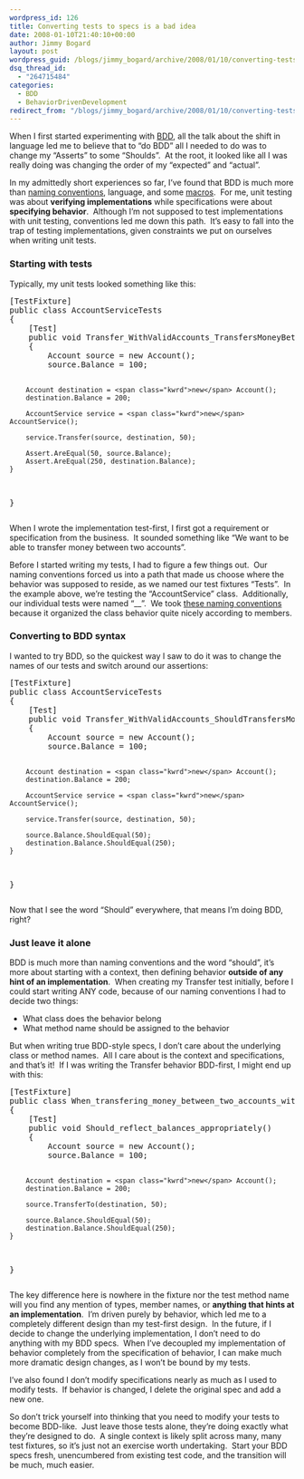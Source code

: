 ```yaml
---
wordpress_id: 126
title: Converting tests to specs is a bad idea
date: 2008-01-10T21:40:10+00:00
author: Jimmy Bogard
layout: post
wordpress_guid: /blogs/jimmy_bogard/archive/2008/01/10/converting-tests-to-specs-is-a-bad-idea.aspx
dsq_thread_id:
  - "264715484"
categories:
  - BDD
  - BehaviorDrivenDevelopment
redirect_from: "/blogs/jimmy_bogard/archive/2008/01/10/converting-tests-to-specs-is-a-bad-idea.aspx/"
---
```

When I first started experimenting with [BDD](http://behaviour-driven.org/), all the talk about the shift in language led me to believe that to &#8220;do BDD&#8221; all I needed to do was to change my &#8220;Asserts&#8221; to some &#8220;Shoulds&#8221;.&nbsp; At the root, it looked like all I was really doing was changing the order of my &#8220;expected&#8221; and &#8220;actual&#8221;.

In my admittedly short experiences so far, I&#8217;ve found that BDD is much more than [naming conventions](http://codebetter.com/blogs/jean-paul_boodhoo/archive/2007/11/29/getting-started-with-bdd-style-context-specification-base-na.aspx), language, and some [macros](http://codebetter.com/blogs/jean-paul_boodhoo/archive/2007/11/29/updated-bdd-naming-macro.aspx).&nbsp; For me, unit testing was about **verifying implementations** while specifications were about **specifying behavior**.&nbsp; Although I&#8217;m not supposed to test implementations with unit testing,&nbsp;conventions led me down this path.&nbsp; It&#8217;s easy to fall into the trap of testing implementations, given constraints we put on ourselves when writing unit tests.

### Starting with tests

Typically, my unit tests looked something like this:

<div class="CodeFormatContainer">
  <pre>[TestFixture]
<span class="kwrd">public</span> <span class="kwrd">class</span> AccountServiceTests
{
    [Test]
    <span class="kwrd">public</span> <span class="kwrd">void</span> Transfer_WithValidAccounts_TransfersMoneyBetweenAccounts()
    {
        Account source = <span class="kwrd">new</span> Account();
        source.Balance = 100;

        Account destination = <span class="kwrd">new</span> Account();
        destination.Balance = 200;

        AccountService service = <span class="kwrd">new</span> AccountService();

        service.Transfer(source, destination, 50);
        
        Assert.AreEqual(50, source.Balance);
        Assert.AreEqual(250, destination.Balance);
    }
}
</pre>
</div>

When I wrote the implementation test-first, I first got a requirement or specification from the business.&nbsp; It sounded something like &#8220;We want to be able to transfer money between two accounts&#8221;.

Before I started writing my tests, I had to figure a few things out.&nbsp; Our naming conventions forced us into a path that made us choose where the behavior was supposed to reside, as we named our test fixtures &#8220;<ClassUnderTest>Tests&#8221;.&nbsp; In the example above, we&#8217;re testing the &#8220;AccountService&#8221; class.&nbsp; Additionally, our individual tests were named &#8220;<MethodName>\_<StateUnderTest>\_<ExpectedBehavior>&#8221;.&nbsp; We took [these naming conventions](http://weblogs.asp.net/rosherove/archive/2005/04/03/TestNamingStandards.aspx) because it organized the class behavior quite nicely according to members.

### Converting to BDD syntax

I wanted to try BDD, so the quickest way I saw to do it was to change the names of our tests and switch around our assertions:

<div class="CodeFormatContainer">
  <pre>[TestFixture]
<span class="kwrd">public</span> <span class="kwrd">class</span> AccountServiceTests
{
    [Test]
    <span class="kwrd">public</span> <span class="kwrd">void</span> Transfer_WithValidAccounts_ShouldTransfersMoneyBetweenAccounts()
    {
        Account source = <span class="kwrd">new</span> Account();
        source.Balance = 100;

        Account destination = <span class="kwrd">new</span> Account();
        destination.Balance = 200;

        AccountService service = <span class="kwrd">new</span> AccountService();

        service.Transfer(source, destination, 50);

        source.Balance.ShouldEqual(50);
        destination.Balance.ShouldEqual(250);
    }
}
</pre>
</div>

Now that I see the word &#8220;Should&#8221; everywhere, that means I&#8217;m doing BDD, right?

### Just leave it alone

BDD is much more than naming conventions and the word &#8220;should&#8221;, it&#8217;s more about starting with a context, then defining behavior **outside of any hint of an implementation**.&nbsp; When creating my Transfer test initially, before I could start writing ANY code, because of our naming conventions I had to decide two things:

  * What class does the behavior belong
  * What method name should be assigned to the behavior

But when writing true BDD-style specs, I don&#8217;t care about the underlying class or method names.&nbsp; All I care about is the context and specifications, and that&#8217;s it!&nbsp; If I was writing the Transfer behavior BDD-first, I might end up with this:

<div class="CodeFormatContainer">
  <pre>[TestFixture]
<span class="kwrd">public</span> <span class="kwrd">class</span> When_transfering_money_between_two_accounts_with_appropriate_funds
{
    [Test]
    <span class="kwrd">public</span> <span class="kwrd">void</span> Should_reflect_balances_appropriately()
    {
        Account source = <span class="kwrd">new</span> Account();
        source.Balance = 100;

        Account destination = <span class="kwrd">new</span> Account();
        destination.Balance = 200;

        source.TransferTo(destination, 50);

        source.Balance.ShouldEqual(50);
        destination.Balance.ShouldEqual(250);
    }
}
</pre>
</div>

The key difference here is nowhere in the fixture nor the test method name will you find any mention of types, member names, or **anything that hints at an implementation**.&nbsp; I&#8217;m driven purely by behavior, which led me to a completely different design than my test-first design.&nbsp; In the future, if I decide to change the underlying implementation, I don&#8217;t need to do anything with my BDD specs.&nbsp; When I&#8217;ve decoupled my implementation of behavior completely from the specification of behavior, I can make much more dramatic design changes, as I won&#8217;t be bound by my tests.

I&#8217;ve also found I don&#8217;t modify specifications nearly as much as I used to modify tests.&nbsp; If behavior is changed, I delete the original spec and add a new one.

So don&#8217;t trick yourself into thinking that you need to&nbsp;modify your tests to become BDD-like.&nbsp; Just leave those tests alone, they&#8217;re doing exactly what they&#8217;re designed to do.&nbsp; A single context is&nbsp;likely split across many, many test fixtures, so it&#8217;s just not an exercise worth undertaking.&nbsp; Start your BDD specs fresh, unencumbered from existing test code, and the transition will be much, much easier.